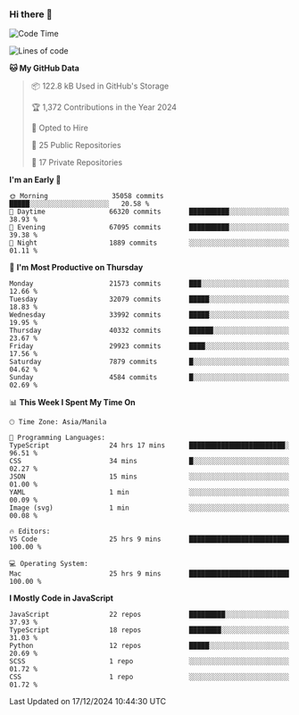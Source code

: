 ### Hi there 👋

<!--START_SECTION:waka-->
![Code Time](http://img.shields.io/badge/Code%20Time-1%2C343%20hrs%2018%20mins-blue)

![Lines of code](https://img.shields.io/badge/From%20Hello%20World%20I%27ve%20Written-67.4%20million%20lines%20of%20code-blue)

**🐱 My GitHub Data** 

> 📦 122.8 kB Used in GitHub's Storage 
 > 
> 🏆 1,372 Contributions in the Year 2024
 > 
> 💼 Opted to Hire
 > 
> 📜 25 Public Repositories 
 > 
> 🔑 17 Private Repositories 
 > 
**I'm an Early 🐤** 

```text
🌞 Morning                35058 commits       █████░░░░░░░░░░░░░░░░░░░░   20.58 % 
🌆 Daytime                66320 commits       ██████████░░░░░░░░░░░░░░░   38.93 % 
🌃 Evening                67095 commits       ██████████░░░░░░░░░░░░░░░   39.38 % 
🌙 Night                  1889 commits        ░░░░░░░░░░░░░░░░░░░░░░░░░   01.11 % 
```
📅 **I'm Most Productive on Thursday** 

```text
Monday                   21573 commits       ███░░░░░░░░░░░░░░░░░░░░░░   12.66 % 
Tuesday                  32079 commits       █████░░░░░░░░░░░░░░░░░░░░   18.83 % 
Wednesday                33992 commits       █████░░░░░░░░░░░░░░░░░░░░   19.95 % 
Thursday                 40332 commits       ██████░░░░░░░░░░░░░░░░░░░   23.67 % 
Friday                   29923 commits       ████░░░░░░░░░░░░░░░░░░░░░   17.56 % 
Saturday                 7879 commits        █░░░░░░░░░░░░░░░░░░░░░░░░   04.62 % 
Sunday                   4584 commits        █░░░░░░░░░░░░░░░░░░░░░░░░   02.69 % 
```


📊 **This Week I Spent My Time On** 

```text
🕑︎ Time Zone: Asia/Manila

💬 Programming Languages: 
TypeScript               24 hrs 17 mins      ████████████████████████░   96.51 % 
CSS                      34 mins             █░░░░░░░░░░░░░░░░░░░░░░░░   02.27 % 
JSON                     15 mins             ░░░░░░░░░░░░░░░░░░░░░░░░░   01.00 % 
YAML                     1 min               ░░░░░░░░░░░░░░░░░░░░░░░░░   00.09 % 
Image (svg)              1 min               ░░░░░░░░░░░░░░░░░░░░░░░░░   00.08 % 

🔥 Editors: 
VS Code                  25 hrs 9 mins       █████████████████████████   100.00 % 

💻 Operating System: 
Mac                      25 hrs 9 mins       █████████████████████████   100.00 % 
```

**I Mostly Code in JavaScript** 

```text
JavaScript               22 repos            █████████░░░░░░░░░░░░░░░░   37.93 % 
TypeScript               18 repos            ████████░░░░░░░░░░░░░░░░░   31.03 % 
Python                   12 repos            █████░░░░░░░░░░░░░░░░░░░░   20.69 % 
SCSS                     1 repo              ░░░░░░░░░░░░░░░░░░░░░░░░░   01.72 % 
CSS                      1 repo              ░░░░░░░░░░░░░░░░░░░░░░░░░   01.72 % 
```




 Last Updated on 17/12/2024 10:44:30 UTC
<!--END_SECTION:waka-->
